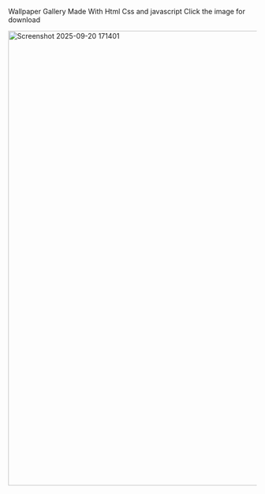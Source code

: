 
Wallpaper Gallery Made With Html Css and javascript
Click the image for download

<img width="1912" height="922" alt="Screenshot 2025-09-20 171401" src="https://github.com/user-attachments/assets/b87618fd-6141-4c9f-af2f-6aa1f17b0f7d">
